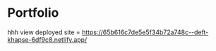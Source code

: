 # Portfolio
hhh
view deployed site =
https://65b616c7de5e5f34b72a748c--deft-khapse-6df9c8.netlify.app/
